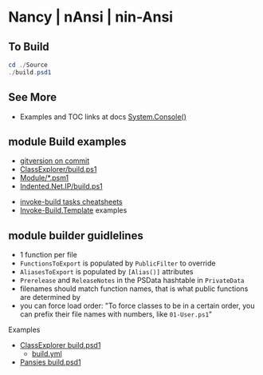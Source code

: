 # Nancy | nAnsi | nin-Ansi


## To Build

```ps1
cd ./Source
./build.psd1

```


## See More

- Examples and TOC links at docs [System.Console\(\)](https://docs.microsoft.com/en-us/dotnet/api/System.Console?view=net-6.0#Streams)

## module Build examples

- [gitversion on commit](https://github.com/PoshCode/ModuleBuilder/blob/main/GitVersion.yml)
- [ClassExplorer/build.ps1](https://github.com/SeeminglyScience/ClassExplorer/blob/master/build.ps1)
- [Module/*.psm1](https://github.com/SeeminglyScience/ClassExplorer/tree/master/module)
- [Indented.Net.IP/build.ps1](https://github.com/indented-automation/Indented.Net.IP/blob/main/build.ps1)
<!-- - [wiki: modulebuilder](ndler) -->
- [invoke-build tasks cheatsheets](https://github.com/nightroman/Invoke-Build/wiki/Script-Tutorial#jobs-are-references-and-actions)
- [Invoke-Build.Template](https://github.com/nightroman/Invoke-Build.template/tree/main/samples) examples

## module builder guidlelines

- 1 function per file
- `FunctionsToExport` is populated by `PublicFilter` to override
- `AliasesToExport` is populated by `[Alias()]` attributes
- `Prerelease` and `ReleaseNotes` in the PSData hashtable in `PrivateData`
- filenames should match function names, that is what public functions are determined by
- you can force load order: "To force classes to be in a certain order, you can prefix their file names with numbers, like `01-User.ps1`"

Examples
- [ClassExplorer build.psd1](https://github.com/SeeminglyScience/ClassExplorer/blob/master/ClassExplorer.build.ps1)
  - [build.yml](https://github.com/SeeminglyScience/ClassExplorer/blob/master/.github/workflows/build.yml)
- [Pansies build.psd1](https://github.com/PoshCode/Pansies/blob/main/build.psd1)
